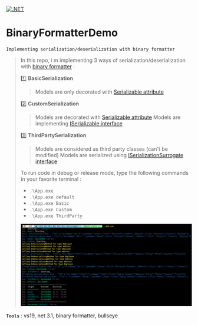 [![.NET](https://github.com/aimenux/BinaryFormatterDemo/actions/workflows/ci.yml/badge.svg)](https://github.com/aimenux/BinaryFormatterDemo/actions/workflows/ci.yml)

# BinaryFormatterDemo
```
Implementing serialization/deserialization with binary formatter
```

> In this repo, i m implementing 3 ways of serialization/deserialization with [binary formatter](https://docs.microsoft.com/en-us/dotnet/api/system.runtime.serialization.formatters.binary.binaryformatter) :
>
> :one: **BasicSerialization** 
>> Models are only decorated with [Serializable attribute](https://docs.microsoft.com/en-us/dotnet/api/system.serializableattribute)
>
> :two: **CustomSerialization**
>> Models are decorated with [Serializable attribute](https://docs.microsoft.com/en-us/dotnet/api/system.serializableattribute)
>> Models are implementing [ISerializable interface](https://docs.microsoft.com/en-us/dotnet/api/system.runtime.serialization.iserializable)
>
> :three: **ThirdPartySerialization**
>> Models are considered as third party classes (can't be modified)
>> Models are serialized using [ISerializationSurrogate interface](https://docs.microsoft.com/en-us/dotnet/api/system.runtime.serialization.iserializationsurrogate)
>
>
> To run code in debug or release mode, type the following commands in your favorite terminal : 
> - `.\App.exe`
> - `.\App.exe default`
> - `.\App.exe Basic`
> - `.\App.exe Custom`
> - `.\App.exe ThirdParty`
>
>
> ![BinaryFormatterDemoScreen](Screenshots/BinaryFormatterDemoScreen.png)
>

**`Tools`** : vs19, net 3.1, binary formatter, bullseye
